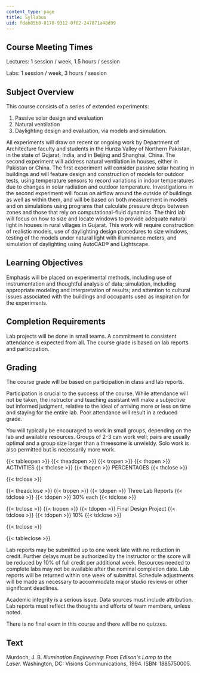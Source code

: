 ```yaml
---
content_type: page
title: Syllabus
uid: fdab85b0-0170-9312-0f02-247871a48d99
---
```


Course Meeting Times
--------------------

Lectures: 1 session / week, 1.5 hours / session

Labs: 1 session / week, 3 hours / session

Subject Overview
----------------

This course consists of a series of extended experiments:

1.  Passive solar design and evaluation
2.  Natural ventilation
3.  Daylighting design and evaluation, via models and simulation.

All experiments will draw on recent or ongoing work by Department of Architecture faculty and students in the Hunza Valley of Northern Pakistan, in the state of Gujarat, India, and in Beijing and Shanghai, China. The second experiment will address natural ventilation in houses, either in Pakistan or China. The first experiment will consider passive solar heating in buildings and will feature design and construction of models for outdoor tests, using temperature sensors to record variations in indoor temperatures due to changes in solar radiation and outdoor temperature. Investigations in the second experiment will focus on airflow around the outside of buildings as well as within them, and will be based on both measurement in models and on simulations using programs that calculate pressure drops between zones and those that rely on computational-fluid dynamics. The third lab will focus on how to size and locate windows to provide adequate natural light in houses in rural villages in Gujarat. This work will require construction of realistic models, use of daylighting design procedures to size windows, testing of the models under natural light with illuminance meters, and simulation of daylighting using AutoCAD® and Lightscape.

Learning Objectives
-------------------

Emphasis will be placed on experimental methods, including use of instrumentation and thoughtful analysis of data; simulation, including appropriate modeling and interpretation of results; and attention to cultural issues associated with the buildings and occupants used as inspiration for the experiments.

Completion Requirements
-----------------------

Lab projects will be done in small teams. A commitment to consistent attendance is expected from all. The course grade is based on lab reports and participation.

Grading
-------

The course grade will be based on participation in class and lab reports.

Participation is crucial to the success of the course. While attendance will not be taken, the instructor and teaching assistant will make a subjective but informed judgment, relative to the ideal of arriving more or less on time and staying for the entire lab. Poor attendance will result in a reduced grade.

You will typically be encouraged to work in small groups, depending on the lab and available resources. Groups of 2-3 can work well; pairs are usually optimal and a group size larger than a threesome is unwieldy. Solo work is also permitted but is necessarily more work.

{{< tableopen >}}
{{< theadopen >}}
{{< tropen >}}
{{< thopen >}}
ACTIVITIES
{{< thclose >}}
{{< thopen >}}
PERCENTAGES
{{< thclose >}}

{{< trclose >}}

{{< theadclose >}}
{{< tropen >}}
{{< tdopen >}}
Three Lab Reports
{{< tdclose >}}
{{< tdopen >}}
30% each
{{< tdclose >}}

{{< trclose >}}
{{< tropen >}}
{{< tdopen >}}
Final Design Project
{{< tdclose >}}
{{< tdopen >}}
10%
{{< tdclose >}}

{{< trclose >}}

{{< tableclose >}}

  
Lab reports may be submitted up to one week late with no reduction in credit. Further delays must be authorized by the instructor or the score will be reduced by 10% of full credit per additional week. Resources needed to complete labs may not be available after the nominal completion date. Lab reports will be returned within one week of submittal. Schedule adjustments will be made as necessary to accommodate major studio reviews or other significant deadlines.

Academic integrity is a serious issue. Data sources must include attribution. Lab reports must reflect the thoughts and efforts of team members, unless noted.

There is no final exam in this course and there will be no quizzes.

Text
----

Murdoch, J. B. _Illumination Engineering: From Edison's Lamp to the Laser._ Washington, DC: Visions Communications, 1994. ISBN: 1885750005.